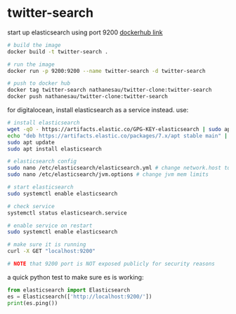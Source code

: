 # twitter-search

start up elasticsearch using port 9200 [dockerhub link](https://hub.docker.com/repository/docker/nathanesau/twitter-clone)

```bash
# build the image
docker build -t twitter-search .

# run the image
docker run -p 9200:9200 --name twitter-search -d twitter-search

# push to docker hub
docker tag twitter-search nathanesau/twitter-clone:twitter-search
docker push nathanesau/twitter-clone:twitter-search
```

for digitalocean, install elasticsearch as a service instead. use:

```bash
# install elasticsearch
wget -qO - https://artifacts.elastic.co/GPG-KEY-elasticsearch | sudo apt-key add -
echo "deb https://artifacts.elastic.co/packages/7.x/apt stable main" | sudo tee -a /etc/apt/sources.list.d/elastic-7.x.list
sudo apt update
sudo apt install elasticsearch

# elasticsearch config
sudo nano /etc/elasticsearch/elasticsearch.yml # change network.host to localhost
sudo nano /etc/elasticsearch/jvm.options # change jvm mem limits

# start elasticsearch
sudo systemctl enable elasticsearch

# check service
systemctl status elasticsearch.service

# enable service on restart
sudo systemctl enable elasticsearch

# make sure it is running
curl -X GET "localhost:9200"

# NOTE that 9200 port is NOT exposed publicly for security reasons
```

a quick python test to make sure es is working:

```python
from elasticsearch import Elasticsearch
es = Elasticsearch(['http://localhost:9200/'])
print(es.ping())
```